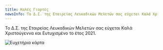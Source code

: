 ```yaml
---
title: Καλές Γιορτές
newsInfo: Το Δ.Σ. της Εταιρείας Λευκαδικών Μελετών σας εύχεται Καλά Χριστούγεννα και Ευτυχισμένο το έτος 2021.
---
```


Το Δ.Σ. της Εταιρείας Λευκαδικών Μελετών σας εύχεται Καλά Χριστούγεννα και Ευτυχισμένο το έτος 2021.

<img class="pure-img" src="/images/xmas_2020.jpg" alt="Ευχετήρια κάρτα" ></img>
